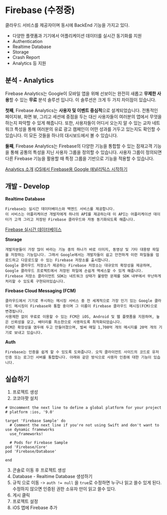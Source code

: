 # Firebase (수정중)
클라우드 서비스를 제공자이며 동시에 BackEnd 기능을 가지고 있다.
* 다양한 플랫폼과 기기에서 어플리케이션 데이터를 실시간 동기화를 지원
* Authentication
* Realtime Database
* Storage
* Crash Report
* Analytics 등 지원

## 분석 - Analytics
Firebase Analytics는 Google이 모바일 앱을 위해 선보이는 완전히 새롭고 **무제한 사용**할 수 있는 **무료** 분석 솔루션 입니다. 이 솔루션은 크게 두 가지 차이점이 있습니다.

**첫째**, Firebase Analytics는 **사용자 및 이벤트 중심적**으로 설계되었습니다. 전통적인 페이지뷰, 화면 뷰, 그리고 세션에 중점을 두는 대신 사용자들이 여러분의 앱에서 무엇을 하는지 파악할 수 있게 해줍니다. 또한, 사용자들이 어디서 오는지 알 수 있는 교차 네트워크 특성을 통해 여러분의 유료 광고 캠페인이 어떤 성과를 거두고 있는지도 확인할 수 있습니다. 이 모든 것들을 하나의 대시보드에서 볼 수 있습니다.

**둘째**, Firebase Analytics는 Firebase의 다양한 기능을 통합할 수 있는 잠재고객 기능을 통해 공통의 특성을 지닌 사용자 그룹을 정의할 수 있습니다. 사용자 그룹이 정의되면 다른 Firebase 기능을 활용할 때 특정 그룹을 기반으로 기능을 적용할 수 있습니다.

[Analytics 소개][analytics]
[iOS에서 Firebase용 Google 애널리틱스 시작하기][ios_analytics]

[ios_analytics]: https://firebase.google.com/docs/analytics/ios/start
[analytics]: https://firebase.google.com/docs/analytics/

## 개발 - Develop
**Realtime Database**
```
Firebase는 실시간 데이터베이스와 백엔드 서비스를 제공합니다.
이 서비스는 어플리케이션 개발자에게 하나의 API를 제공하는데 이 API는 어플리케이션 데이터가 고객 그리고 저장된 Firebase 클라우드와 자동 동기화되도록 해줍니다.
```

[Firebase 실시간 데이터베이스][realtime]

[realtime]: https://firebase.google.com/docs/database/

**Storage**
```
개발자분들이 가장 많이 바라는 기능 중의 하나가 바로 이미지, 동영상 및 기타 대용량 파일을 저장하는 기능입니다. 그래서 Google에서는 개발자들이 쉽고 안전하게 이런 파일들을 업로드하고 다운로드할 수 있는 Firebase 저장소를 출시합니다.
Google 클라우드 저장소가 제공하는 Firebase 저장소는 대규모의 확장성을 제공하며, Google 클라우드 프로젝트에서 저장된 파일에 손쉽게 액세스할 수 있게 해줍니다.
Firebase 저장소 클라이언트 SDK는 네트워크 상태가 불량한 문제를 SDK 내부에서 무난하게 처리할 수 있도록 구현되어있습니다.
```

**Firebase Cloud Messaging (FCM)**
```
클라우드에서 기기로 푸시하는 메시징 서비스 중 전 세계적으로 가장 인기 있는 Google 클라우드 메시징이 Firebase와 통합 중이며 그 이름이 Firebase 클라우드 메시징(FCM)으로 변경됩니다.
사용제한 없이 무료로 이용할 수 있는 FCM은 iOS, Android 및 웹 플랫폼을 지원하며, 높은 신뢰성을 갖고, 배터리를 최소한으로 사용하도록 최적화되었습니다.
FCM은 확장성을 염두에 두고 만들어졌으며, 벌써 매일 1,700억 개의 메시지를 20억 개의 기기로 보내고 있습니다.
```

**Auth**
```
Firebase는 인증을 쉽게 할 수 있도록 도와줍니다. 오직 클라이언트 사이드의 코드로 유저 인증 또는 로그인 서버를 통합합니다. 아래와 같은 방식으로 사용자 인증에 대한 기능이 있습니다.
```



## 실습하기
1. 프로젝트 생성
2. 코코아팟 설치
```
# Uncomment the next line to define a global platform for your project
# platform :ios, '9.0'

target 'Firebase Sample' do
  # Comment the next line if you're not using Swift and don't want to use dynamic frameworks
  use_frameworks!

  # Pods for Firebase Sample
pod 'Firebase/Core'
pod 'Firebase/Database'

end
```
3. 콘솔로 이동 후 프로젝트 생성
4. Database - Realtime Database 생성하기
5. 규칙 으로 이동 -> `auth != null` 을 `true`로 수정하면 누구나 읽고 쓸수 있게 된다.
   수정하지 않으면 인증된 권한 소유자 만이 읽고 쓸수 있다.
6. 게시 클릭
7. 프로젝트 설정
8. iOS 앱에 Firebase 추가
